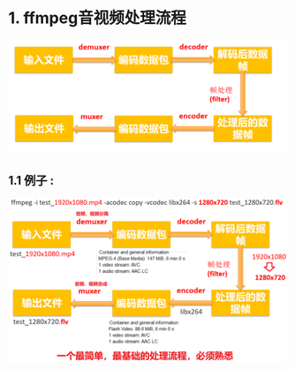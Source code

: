 # 1. ffmpeg音视频处理流程  

<img src="assets/image-20231221113357933.png" alt="image-20231221113357933" /> 

## 1.1 例子 : 

<img src="assets/image-20231221140245617.png" alt="image-20231221140245617" /> 

<img src="assets/image-20231221141457964.png" alt="image-20231221141457964" /> 